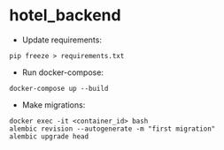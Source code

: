 # hotel_backend


* Update requirements:
```
pip freeze > requirements.txt
```

* Run docker-compose:
```
docker-compose up --build
```
* Make migrations:
```
docker exec -it <container_id> bash
alembic revision --autogenerate -m "first migration"
alembic upgrade head
```